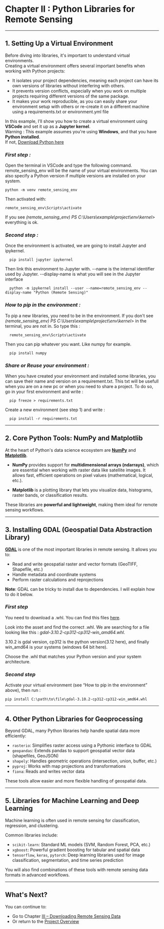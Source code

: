 # Chapter II : Python Libraries for Remote Sensing

---

## 1. Setting Up a Virtual Environment

Before diving into libraries, it's important to understand virtual environments.  
Creating a virtual environment offers several important benefits when working with Python projects:
- It isolates your project dependencies, meaning each project can have its own versions of libraries without interfering with others.
- It prevents version conflicts, especially when you work on multiple projects requiring different versions of the same package.
- It makes your work reproducible, as you can easily share your environment setup with others or re-create it on a different machine using a requirements.txt or environment.yml file

In this example, I’ll show you how to create a virtual environment using **VSCode** and set it up as a **Jupyter kernel**.  
Warning : This example assumes you're using **Windows**, and that you have **Python installed**.  
If not, [Download Python here](https://www.python.org/)

### *First step :*
  Open the terminal in VSCode and type the following command. remote_sensing_env will be the name of your virtual environments. You can also specify a Python version if multiple versions are installed on your system.
       
    python -m venv remote_sensing_env
  
  Then activated with:
  
    remote_sensing_env\Scripts\activate
 
  If you see  *(remote_sensing_env) PS C:\Users\example\project\env\kernel>* everything is ok.
  
### *Second step :*

  Once the environment is activated, we are going to install Jupyter and ipykernel.
  
      pip install jupyter ipykernel
      
  Then link this environment to Jupyter with.   --name is the internal identifier used by Jupyter.  --display-name is what you will see in the Jupyter interface
     
      python -m ipykernel install --user --name=remote_sensing_env --display-name "Python (Remote Sensing)"
      
### *How to pip in the environment :*

  To pip a new libraries, you need to be in the environment. If you don't see *(remote_sensing_env) PS C:\Users\example\project\env\kernel>* in the terminal, you are not in. So type this :
  
      remote_sensing_env\Scripts\activate
      
  Then you can pip whatever you want. Like numpy for example.

      pip install numpy
      
### *Share or Reuse your environment :*

  When you have created your environment and installed some libraries, you can save their name and version on a requirement.txt. This txt will be usefull when you are on a new pc or when you need to share a project.
  To do so, go in your first environment and write :
  
      pip freeze > requirements.txt
      
  Create a new environment (see step 1) and write :

      pip install -r requirements.txt

---

## 2. Core Python Tools: NumPy and Matplotlib

At the heart of Python's data science ecosystem are [**NumPy**](https://numpy.org/) and [**Matplotlib**](https://matplotlib.org/).

- **NumPy** provides support for **multidimensional arrays (ndarrays)**, which are essential when working with raster data like satellite images. It allows fast, efficient operations on pixel values (mathematical, logical, etc.).

- **Matplotlib** is a plotting library that lets you visualize data, histograms, raster bands, or classification results.

These libraries are **powerful and lightweight**, making them ideal for remote sensing workflows.

---

## 3. Installing GDAL (Geospatial Data Abstraction Library)

[**GDAL**](https://gdal.org/en/stable/) is one of the most important libraries in remote sensing. It allows you to:
- Read and write geospatial raster and vector formats (GeoTIFF, Shapefile, etc.)
- Handle metadata and coordinate systems
- Perform raster calculations and reprojections

**Note**: GDAL can be tricky to install due to dependencies. I will explain how to do it below.

### *First step*
You need to download a .whl. You can find this files [here](https://github.com/cgohlke/geospatial-wheels/releases).

Look into the asset and find the correct .whl. We are searching for a file looking like this : *gdal-3.10.2-cp312-cp312-win_amd64.whl*.

3.10.2 is gdal version, cp312 is the python version(3.12 here), and finally win_amd64 is your systems (windows 64 bit here).

Choose the .whl that matches your Python version and your system architecture.

### *Second step*
  Activate your virtual environment (see “How to pip in the environment” above), then run : 

    pip install C:\path\to\file\gdal-3.10.2-cp312-cp312-win_amd64.whl


---

## 4. Other Python Libraries for Geoprocessing

Beyond GDAL, many Python libraries help handle spatial data more efficiently:

- `rasterio`: Simplifies raster access using a Pythonic interface to GDAL
- `geopandas`: Extends pandas to support geospatial vector data (shapefiles, GeoJSON)
- `shapely`: Handles geometric operations (intersection, union, buffer, etc.)
- `pyproj`: Works with map projections and transformations
- `fiona`: Reads and writes vector data

These tools allow easier and more flexible handling of geospatial data.

---

## 5. Libraries for Machine Learning and Deep Learning

Machine learning is often used in remote sensing for classification, regression, and clustering.

Common libraries include:
- `scikit-learn`: Standard ML models (SVM, Random Forest, PCA, etc.)
- `xgboost`: Powerful gradient boosting for tabular and spatial data
- `tensorflow`, `keras`, `pytorch`: Deep learning libraries used for image classification, segmentation, and time series prediction

You will also find combinations of these tools with remote sensing data formats in advanced workflows.

---
## What's Next?
You can continue to:
- Go to Chapter [III – Downloading Remote Sensing Data](../III-Data_download/)
- Or return to the [Project Overview](../)

 

